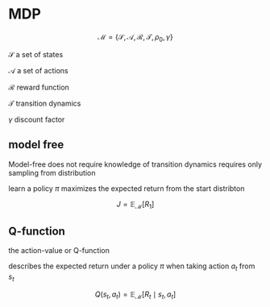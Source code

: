 # MDP

$$
 \mathcal{M}=\left\{\mathcal{S}, \mathcal{A}, \mathcal{R}, \mathcal{T}, \rho_{0}, \gamma\right\} 
$$

$\mathcal{S}$ a set of states

$\mathcal{A}$ a set of actions

$\mathcal{R}$ reward function

$\mathcal{T}$ transition dynamics

$\gamma$ discount factor

## model free

Model-free does not require knowledge of transition dynamics requires only sampling from distribution

learn a policy $\pi$ maximizes the expected return from the start distribton

$$
 J=\mathbb{E}_{\mathcal{M}}\left[R_{1}\right] 
$$

## Q-function

the action-value or Q-function

describes the expected return under a policy $\pi$ when taking action $a_t$ from $s_t$

$$
 Q\left(s_{t}, a_{t}\right)=\mathbb{E}_{\mathcal{M}}\left[R_{t} \mid s_{t}, a_{t}\right] 
$$

